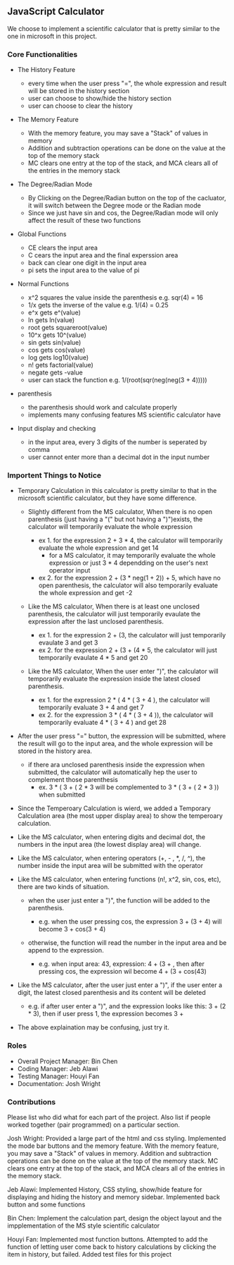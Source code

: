 ## JavaScript Calculator
We choose to implement a scientific calculator that is pretty similar to the one in microsoft in this project.

### Core Functionalities
* The History Feature
	* every time when the user press "=", the whole expression and result will be stored in the history section
	* user can choose to show/hide the history section
	* user can choose to clear the history 

* The Memory Feature
	* With the memory feature, you may save a "Stack" of values in memory
	* Addition and subtraction operations can be done on the value at the top of the memory stack
	* MC clears one entry at the top of the stack, and MCA clears all of the entries in the memory stack

* The Degree/Radian Mode
	* By Clicking on the Degree/Radian button on the top of the cacluator, it will switch between the Degree mode or the Radian mode
	* Since we just have sin and cos, the Degree/Radian mode will only affect the result of these two functions

* Global Functions
	* CE clears the input area
	* C cears the input area and the final experssion area
	* back can clear one digit in the input area
	* pi sets the input area to the value of pi

* Normal Functions
	* x^2 squares the value inside the parenthesis e.g. sqr(4) = 16
	* 1/x gets the inverse of the value e.g. 1/(4) = 0.25
	* e^x gets e^(value)
	* ln gets ln(value)
	* root gets squareroot(value)
	* 10^x gets 10^(value)
	* sin gets sin(value)
	* cos gets cos(value)
	* log gets log10(value)
	* n! gets factorial(value)
	* negate gets -value
	* user can stack the function e.g. 1/(root(sqr(neg(neg(3 + 4)))))

* parenthesis
	* the parenthesis should work and calculate properly
	* implements many confusing features MS scientific calculator have

* Input display and checking
	* in the input area, every 3 digits of the number is seperated by comma
	* user cannot enter more than a decimal dot in the input number

### Importent Things to Notice
* Temporary Calculation in this calculator is pretty similar to that in the microsoft scientific calculator, but they have some difference.
	* Slightly different from the MS calculator, When there is no open parenthesis (just having a "(" but not having a ")")exists, the calculator will temporarily evaluate the whole expression
		* ex 1. for the expression 2 + 3 * 4, the calculator will temporarily evaluate the whole expression and get 14
			* for a MS calculator, it may temporarily evaluate the whole expression or just 3 * 4 dependding on the user's next operator input
		* ex 2. for the expression 2 + (3 * neg(1 + 2)) + 5, which have no open parenthesis, the calculator will also temporarily evaluate the whole expression and get -2
		
	* Like the MS calculator, When there is at least one unclosed parenthesis, the calculator will just temporarily evaulate the expression after the last unclosed parenthesis.
		* ex 1. for the expression 2 + (3, the calculator will just temporarily evaulate 3 and get 3
		* ex 2. for the expression 2 + (3 + (4 * 5, the calculator will just temporarily evaulate 4 * 5 and get 20
		
	* Like the MS calculator, When the user enter ")", the calculator will temporarily evaluate the expression inside the latest closed parenthesis.
		* ex 1. for the expression 2 * ( 4 * ( 3 + 4 ), the calculator will temporarily evaluate 3 + 4 and get 7
		* ex 2. for the expression 3 * ( 4 * ( 3 + 4 )), the  calculator will temporarily evaluate 4 * ( 3 + 4 ) and get 28
		
* After the user press "=" button, the expression will be submitted, where the result will go to the input area, and the whole expression will be stored in the history area.
	* if there ara unclosed parenthesis inside the expression when submitted, the calculator will automatically hep the user to complement those parenthesis
		* ex. 3 * ( 3 + ( 2 * 3 will be complemented to 3 * ( 3 + ( 2 * 3 )) when submitted
		
* Since the Temperoary Calculation is wierd, we added a Temporary Calculation area (the most upper display area) to show the temperoary calculation.

* Like the MS calculator, when entering digits and decimal dot, the numbers in the input area (the lowest display area) will change.

* Like the MS calculator, when entering operators (+, - , *, /, ^), the number inside the input area will be submitted with the operator

* Like the MS calculator, when entering functions (n!, x^2, sin, cos, etc), there are two kinds of situation.
	* when the user just enter a ")", the function will be added to the parenthesis.
		* e.g. when the user pressing cos, the expression 3 + (3 + 4) will become 3 + cos(3 + 4)
		
	* otherwise, the function will read the number in the input area and be append to the expression.
		* e.g. when input area: 43, expression: 4 + (3 + , then after pressing cos, the expression wil become 4 + (3 + cos(43)
		
* Like the MS calculator, after the user just enter a ")", if the user enter a digit, the latest closed parenthesis and its content will be deleted
	* e.g. if after user enter a ")", and the expression looks like this: 3 + (2 * 3), then if user press 1, the expression becomes 3 +

* The above explaination may be confusing, just try it.

### Roles
* Overall Project Manager: Bin Chen
* Coding Manager: Jeb Alawi
* Testing Manager: Houyi Fan
* Documentation: Josh Wright

### Contributions
Please list who did what for each part of the project.
Also list if people worked together (pair programmed) on a particular section.

Josh Wright: Provided a large part of the html and css styling. Implemented the mode bar buttons and the memory feature.
With the memory feature, you may save a "Stack" of values in memory. Addition and subtraction operations can be done on 
the value at the top of the memory stack. MC clears one entry at the top of the stack, and MCA clears all of the entries
in the memory stack.

Jeb Alawi: Implemented History, CSS styling, show/hide feature for displaying and hiding the history and memory sidebar. 
Implemented back button and some functions

Bin Chen: Implement the calculation part, design the object layout and the impplementation of the MS style scientific calculator

Houyi Fan: Implemented most function buttons. Attempted to add the function of letting user come back to history calculations by clicking the item in history, but failed. Added test files for this project
